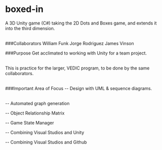 # boxed-in
A 3D Unity game (C#) taking the 2D Dots and Boxes game, and extends it into the third dimension.<br/><br/>

###Collaborators
William Funk
Jorge Rodriguez
James Vinson

###Purpose
Get acclimated to working with Unity for a team project.<br/><br/>

This is practice for the larger, VEDIC program, to be done by the same collaborators.<br/><br/>

###Important Area of Focus
-- Design with UML & sequence diagrams.<br/><br/>

-- Automated graph generation

-- Object Relationship Matrix

-- Game State Manager

-- Combining Visual Studios and Unity

-- Combining Visual Studios and Github